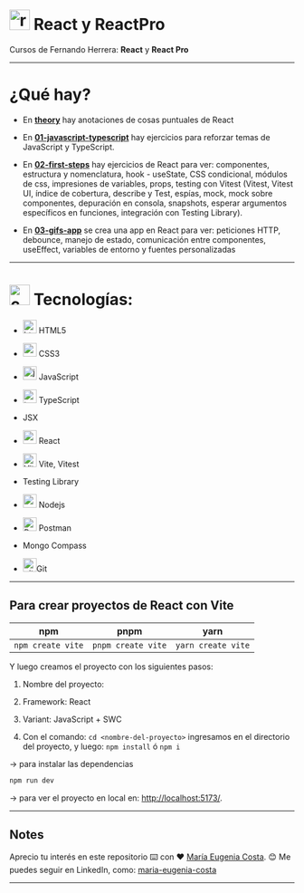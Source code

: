 # <img width="36" height="36" src="https://img.icons8.com/office/36/react.png" alt="react"/> React y ReactPro

Cursos de Fernando Herrera: **React** y **React Pro**

---

# ¿Qué hay?

- En [**theory**](https://github.com/eugenia1984/react-y-react-pro/blob/main/theory.md) hay anotaciones de cosas puntuales de React

- En [**01-javascript-typescript**](https://github.com/eugenia1984/react-y-react-pro/tree/main/01-refresh) hay ejercicios para reforzar temas de JavaScript y TypeScript.

- En [**02-first-steps**](https://github.com/eugenia1984/react-y-react-pro/tree/main/02-first-steps) hay ejercicios de React para ver: componentes, estructura y nomenclatura, hook - useState, CSS condicional, módulos de css, impresiones de variables, props, testing con Vitest (Vitest, Vitest UI, índice de cobertura, describe y Test, espías, mock, mock sobre componentes, depuración en consola, snapshots, esperar argumentos específicos en funciones, integración con Testing Library).

- En [**03-gifs-app**](https://github.com/eugenia1984/react-y-react-pro/tree/main/03-gifs-app) se crea una app en React para ver: peticiones HTTP, debounce, manejo de estado, comunicación entre componentes, useEffect, variables de entorno y fuentes personalizadas

---

# <img width="36" height="36" src="https://img.icons8.com/officel/16/command-line.png" alt="command-line"/> Tecnologías:

- <img width="24" height="24" src="https://img.icons8.com/color/24/html-5--v1.png" alt="html5"/> HTML5

- <img width="24" height="24" src="https://img.icons8.com/color/24/css3.png" alt="css3"/> CSS3

- <img width="24" height="24" src="https://img.icons8.com/color/24/javascript--v1.png" alt="javascript"/> JavaScript

- <img width="24" height="24" src="https://img.icons8.com/color/24/typescript.png" alt="typescript"/> TypeScript

- JSX

- <img width="24" height="24" src="https://img.icons8.com/office/24/react.png" alt="react"/> React

- <img width="24" height="24" src="https://img.icons8.com/?size=24&id=dJjTWMogzFzg&format=png&color=000000" alt="Vite" /> Vite, Vitest

- Testing Library

- <img width="24" height="24" src="https://img.icons8.com/color/24/nodejs.png" alt="nodejs"/> Nodejs

- <img width="24" height="24" src="https://img.icons8.com/?size=24&id=EPbEfEa7o8CB&format=png&color=000000" alt="Postman"/> Postman

- Mongo Compass

- <img  width="24" height="24"  src="https://img.icons8.com/?size=24&id=20906&format=png&color=000000" alt="git"/>Git

---

## Para crear proyectos de React con Vite

| npm | pnpm | yarn |
| --- | ---- | ---- |
| `npm create vite` | `pnpm create vite` | `yarn create vite` |

Y luego creamos el proyecto con los siguientes pasos:

1. Nombre del proyecto:

2. Framework: React

3. Variant: JavaScript + SWC

4. Con el comando: `cd <nombre-del-proyecto>` ingresamos en el directorio del proyecto, y luego:  `npm install` ó `npm i` 

-> para instalar las dependencias 

``` bash
npm run dev
```

-> para ver el proyecto en local en: [http://localhost:5173/](http://localhost:5173/).

---

## Notes

Aprecio tu interés en este repositorio ⌨️ con ❤️  [María Eugenia Costa](https://github.com/eugenia1984). 😊 Me puedes seguir en LinkedIn, como:  [maria-eugenia-costa](https://www.linkedin.com/in/maria-eugenia-costa/)

---
